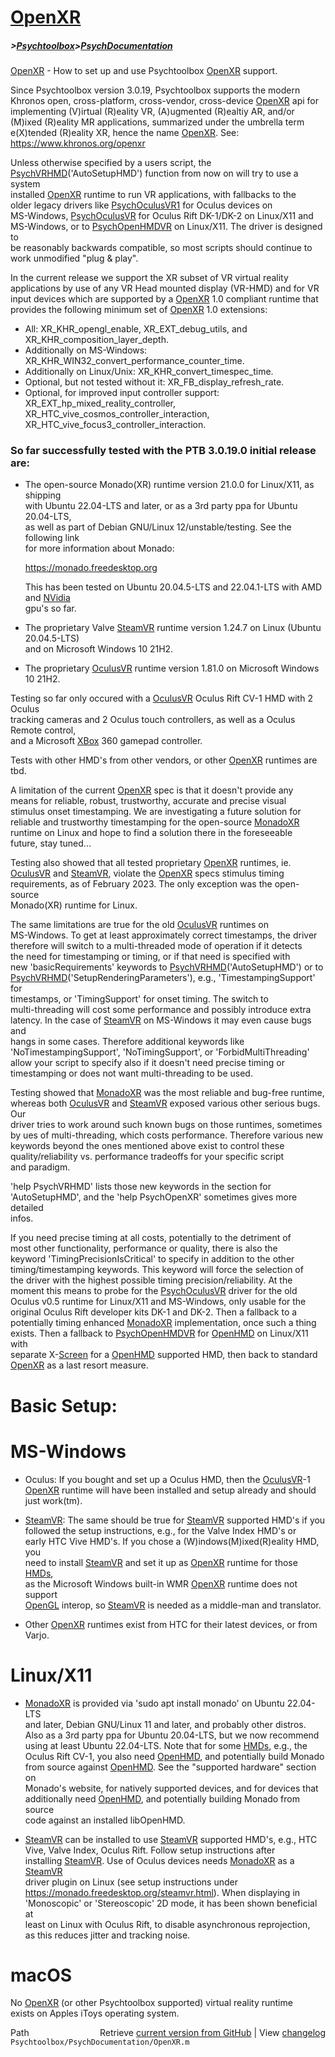# [OpenXR](OpenXR)
##### >[Psychtoolbox](Psychtoolbox)>[PsychDocumentation](PsychDocumentation)

[OpenXR](OpenXR) - How to set up and use Psychtoolbox [OpenXR](OpenXR) support.  
  
Since Psychtoolbox version 3.0.19, Psychtoolbox supports the modern  
Khronos open, cross-platform, cross-vendor, cross-device [OpenXR](OpenXR) api for  
implementing (V)irtual (R)eality VR, (A)ugmented (R)ealtiy AR, and/or  
(M)ixed (R)eality MR applications, summarized under the umbrella term  
e(X)tended (R)eality XR, hence the name [OpenXR](OpenXR). See:  
https://www.khronos.org/openxr  
  
Unless otherwise specified by a users script, the  
[PsychVRHMD](PsychVRHMD)('AutoSetupHMD') function from now on will try to use a system  
installed [OpenXR](OpenXR) runtime to run VR applications, with fallbacks to the  
older legacy drivers like [PsychOculusVR1](PsychOculusVR1) for Oculus devices on  
MS-Windows, [PsychOculusVR](PsychOculusVR) for Oculus Rift DK-1/DK-2 on Linux/X11 and  
MS-Windows, or to [PsychOpenHMDVR](PsychOpenHMDVR) on Linux/X11. The driver is designed to  
be reasonably backwards compatible, so most scripts should continue to  
work unmodified "plug & play".  
  
In the current release we support the XR subset of VR virtual reality  
applications by use of any VR Head mounted display (VR-HMD) and for VR  
input devices which are supported by a [OpenXR](OpenXR) 1.0 compliant runtime that  
provides the following minimum set of [OpenXR](OpenXR) 1.0 extensions:  
  
- All: XR\_KHR\_opengl\_enable, XR\_EXT\_debug\_utils, and XR\_KHR\_composition\_layer\_depth.  
- Additionally on MS-Windows: XR\_KHR\_WIN32\_convert\_performance\_counter\_time.  
- Additionally on Linux/Unix: XR\_KHR\_convert\_timespec\_time.  
- Optional, but not tested without it: XR\_FB\_display\_refresh\_rate.  
- Optional, for improved input controller support: XR\_EXT\_hp\_mixed\_reality\_controller,  
  XR\_HTC\_vive\_cosmos\_controller\_interaction, XR\_HTC\_vive\_focus3\_controller\_interaction.  
  
  
### So far successfully tested with the PTB 3.0.19.0 initial release are:  
  
- The open-source Monado(XR) runtime version 21.0.0 for Linux/X11, as shipping  
  with Ubuntu 22.04-LTS and later, or as a 3rd party ppa for Ubuntu 20.04-LTS,  
  as well as part of Debian GNU/Linux 12/unstable/testing. See the following link  
  for more information about Monado:  
  
  https://monado.freedesktop.org  
  
  This has been tested on Ubuntu 20.04.5-LTS and 22.04.1-LTS with AMD and [NVidia](NVidia)  
  gpu's so far.  
  
- The proprietary Valve [SteamVR](SteamVR) runtime version 1.24.7 on Linux (Ubuntu 20.04.5-LTS)  
  and on Microsoft Windows 10 21H2.  
  
- The proprietary [OculusVR](OculusVR) runtime version 1.81.0 on Microsoft Windows 10 21H2.  
  
Testing so far only occured with a [OculusVR](OculusVR) Oculus Rift CV-1 HMD with 2 Oculus  
tracking cameras and 2 Oculus touch controllers, as well as a Oculus Remote control,  
and a Microsoft [XBox](XBox) 360 gamepad controller.  
  
Tests with other HMD's from other vendors, or other [OpenXR](OpenXR) runtimes are tbd.  
  
A limitation of the current [OpenXR](OpenXR) spec is that it doesn't provide any  
means for reliable, robust, trustworthy, accurate and precise visual  
stimulus onset timestamping. We are investigating a future solution for  
reliable and trustworthy timestamping for the open-source [MonadoXR](MonadoXR)  
runtime on Linux and hope to find a solution there in the foreseeable  
future, stay tuned...  
  
Testing also showed that all tested proprietary [OpenXR](OpenXR) runtimes, ie.  
[OculusVR](OculusVR) and [SteamVR](SteamVR), violate the [OpenXR](OpenXR) specs stimulus timing  
requirements, as of February 2023. The only exception was the open-source  
Monado(XR) runtime for Linux.  
  
The same limitations are true for the old [OculusVR](OculusVR) runtimes on  
MS-Windows. To get at least approximately correct timestamps, the driver  
therefore will switch to a multi-threaded mode of operation if it detects  
the need for timestamping or timing, or if that need is specified with  
new 'basicRequirements' keywords to [PsychVRHMD](PsychVRHMD)('AutoSetupHMD') or to  
[PsychVRHMD](PsychVRHMD)('SetupRenderingParameters'), e.g., 'TimestampingSupport' for  
timestamps, or 'TimingSupport' for onset timing. The switch to  
multi-threading will cost some performance and possibly introduce extra  
latency. In the case of [SteamVR](SteamVR) on MS-Windows it may even cause bugs and  
hangs in some cases. Therefore additional keywords like  
'NoTimestampingSupport', 'NoTimingSupport', or 'ForbidMultiThreading'  
allow your script to specify also if it doesn't need precise timing or  
timestamping or does not want multi-threading to be used.  
  
Testing showed that [MonadoXR](MonadoXR) was the most reliable and bug-free runtime,  
whereas both [OculusVR](OculusVR) and [SteamVR](SteamVR) exposed various other serious bugs. Our  
driver tries to work around such known bugs on those runtimes, sometimes  
by ues of multi-threading, which costs performance. Therefore various new  
keywords beyond the ones mentioned above exist to control these  
quality/reliability vs. performance tradeoffs for your specific script  
and paradigm.  
  
'help PsychVRHMD' lists those new keywords in the section for  
'AutoSetupHMD', and the 'help PsychOpenXR' sometimes gives more detailed  
infos.  
  
If you need precise timing at all costs, potentially to the detriment of  
most other functionality, performance or quality, there is also the  
keyword 'TimingPrecisionIsCritical' to specify in addition to the other  
timing/timestamping keywords. This keyword will force the selection of  
the driver with the highest possible timing precision/reliability. At the  
moment this means to probe for the [PsychOculusVR](PsychOculusVR) driver for the old  
Oculus v0.5 runtime for Linux/X11 and MS-Windows, only usable for the  
original Oculus Rift developer kits DK-1 and DK-2. Then a fallback to a  
potentially timing enhanced [MonadoXR](MonadoXR) implementation, once such a thing  
exists. Then a fallback to [PsychOpenHMDVR](PsychOpenHMDVR) for [OpenHMD](OpenHMD) on Linux/X11 with  
separate X-[Screen](Screen) for a [OpenHMD](OpenHMD) supported HMD, then back to standard  
[OpenXR](OpenXR) as a last resort measure.  
  
  
Basic Setup:  
============  
  
# MS-Windows  
  
- Oculus: If you bought and set up a Oculus HMD, then the [OculusVR](OculusVR)-1  
  [OpenXR](OpenXR) runtime will have been installed and setup already and should  
  just work(tm).  
  
- [SteamVR](SteamVR): The same should be true for [SteamVR](SteamVR) supported HMD's if you  
  followed the setup instructions, e.g., for the Valve Index HMD's or  
  early HTC Vive HMD's. If you chose a (W)indows(M)ixed(R)eality HMD, you  
  need to install [SteamVR](SteamVR) and set it up as [OpenXR](OpenXR) runtime for those [HMDs](HMDs),  
  as the Microsoft Windows built-in WMR [OpenXR](OpenXR) runtime does not support  
  [OpenGL](OpenGL) interop, so [SteamVR](SteamVR) is needed as a middle-man and translator.  
  
- Other [OpenXR](OpenXR) runtimes exist from HTC for their latest devices, or from  
  Varjo.  
  
# Linux/X11  
  
- [MonadoXR](MonadoXR) is provided via 'sudo apt install monado' on Ubuntu 22.04-LTS  
  and later, Debian GNU/Linux 11 and later, and probably other distros.  
  Also as a 3rd party ppa for Ubuntu 20.04-LTS, but we now recommend  
  using at least Ubuntu 22.04-LTS. Note that for some [HMDs](HMDs), e.g., the  
  Oculus Rift CV-1, you also need [OpenHMD](OpenHMD), and potentially build Monado  
  from source against [OpenHMD](OpenHMD). See the "supported hardware" section on  
  Monado's website, for natively supported devices, and for devices that  
  additionally need [OpenHMD](OpenHMD), and potentially building Monado from source  
  code against an installed libOpenHMD.  
  
- [SteamVR](SteamVR) can be installed to use [SteamVR](SteamVR) supported HMD's, e.g., HTC  
  Vive, Valve Index, Oculus Rift. Follow setup instructions after  
  installing [SteamVR](SteamVR). Use of Oculus devices needs [MonadoXR](MonadoXR) as a [SteamVR](SteamVR)  
  driver plugin on Linux (see setup instructions under  
  https://monado.freedesktop.org/steamvr.html). When displaying in  
  'Monoscopic' or 'Stereoscopic' 2D mode, it has been shown beneficial at  
  least on Linux with Oculus Rift, to disable asynchronous reprojection,  
  as this reduces jitter and tracking noise.  
  
# macOS  
  
No [OpenXR](OpenXR) (or other Psychtoolbox supported) virtual reality runtime  
exists on Apples iToys operating system.  
  




<div class="code_header" style="text-align:right;">
  <span style="float:left;">Path&nbsp;&nbsp;</span> <span class="counter">Retrieve <a href=
  "https://raw.github.com/Psychtoolbox-3/Psychtoolbox-3/beta/Psychtoolbox/PsychDocumentation/OpenXR.m">current version from GitHub</a> | View <a href=
  "https://github.com/Psychtoolbox-3/Psychtoolbox-3/commits/beta/Psychtoolbox/PsychDocumentation/OpenXR.m">changelog</a></span>
</div>
<div class="code">
  <code>Psychtoolbox/PsychDocumentation/OpenXR.m</code>
</div>

